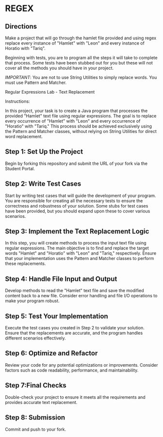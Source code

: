 # REGEX

## Directions

Make a project that will go through the hamlet file provided and using regex replace every instance of "Hamlet" with "Leon" and every instance of Horatio with "Tariq".

Beginning with tests, you are to program all the steps it will take to complete that process. Some tests have been stubbed out for you but these will not cover all the methods you should have in your project.

*IMPORTANT*: You are not to use String Utilities to simply replace words. You must use Pattern and Matcher.


Regular Expressions Lab - Text Replacement

Instructions:

In this project, your task is to create a Java program that processes the provided "Hamlet" text file using regular expressions. The goal is to replace every occurrence of "Hamlet" with "Leon" and every occurrence of "Horatio" with "Tariq." This process should be achieved exclusively using the Pattern and Matcher classes, without relying on String Utilities for direct word replacement.

## Step 1: Set Up the Project

Begin by forking this repository and submit the URL of your fork via the Student Portal.

## Step 2: Write Test Cases

Start by writing test cases that will guide the development of your program. You are responsible for creating all the necessary tests to ensure the correctness and robustness of your solution. Some stubs for test cases have been provided, but you should expand upon these to cover various scenarios.

## Step 3: Implement the Text Replacement Logic

In this step, you will create methods to process the input text file using regular expressions. The main objective is to find and replace the target words "Hamlet" and "Horatio" with "Leon" and "Tariq," respectively. Ensure that your implementation uses the Pattern and Matcher classes to perform these replacements.

## Step 4: Handle File Input and Output

Develop methods to read the "Hamlet" text file and save the modified content back to a new file. Consider error handling and file I/O operations to make your program robust.

## Step 5: Test Your Implementation

Execute the test cases you created in Step 2 to validate your solution. Ensure that the replacements are accurate, and the program handles different scenarios effectively.

## Step 6: Optimize and Refactor

Review your code for any potential optimizations or improvements. Consider factors such as code readability, performance, and maintainability.

## Step 7:Final Checks

Double-check your project to ensure it meets all the requirements and provides accurate text replacement.

## Step 8: Submission

Commit and push to your fork.




